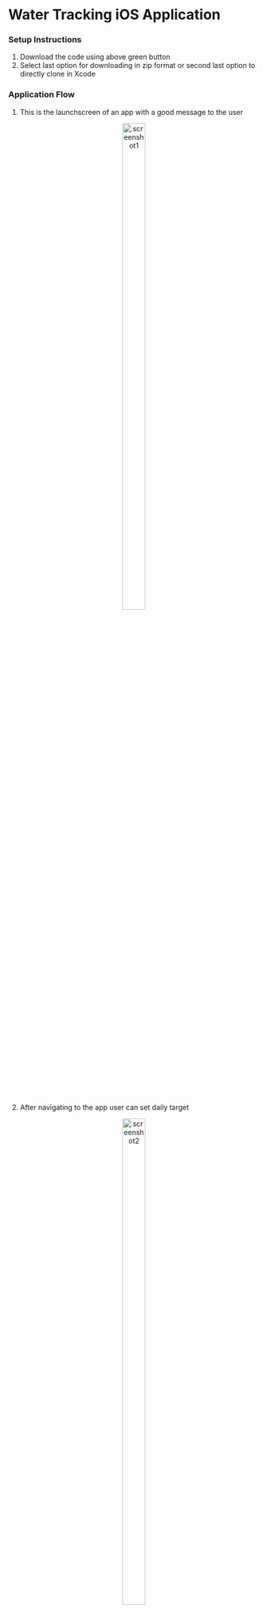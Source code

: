 # Water Tracking iOS Application

### Setup Instructions
1. Download the code using above green button
2. Select last option for downloading in zip format or second last option to directly clone in Xcode


### Application Flow

1. This is the launchscreen of an app with a good message to the user
<p align="center">
<img src= "https://github.com/user-attachments/assets/a1185f8b-f6a1-45d1-8f6d-604bcf7f7195" alt="screenshot1" width="30%" height="50%" />
</p>

2. After navigating to the app user can set daily target 
<p align="center">
<img src="https://github.com/user-attachments/assets/08ca8771-b5ac-4422-985f-96b49bb9e1c9" alt="screenshot2" width="30%" height="50%" />
</p>

3. User can also change the drink mil using drink cup
<p align="center">
  <img src="https://github.com/user-attachments/assets/fef1f9fe-ed0a-4188-8a6a-cbb1d62f0f03" alt="screenshot3" width="30%" height="50%" />
  <img src="https://github.com/user-attachments/assets/42aab85f-2fe6-447b-af8e-05f5c1cfe045" alt="screenshot4" width="30%" height="50%" />
</p>

4. After completing the daily target, user gets pop up which motivates the user 
<p align="center">
<img src="https://github.com/user-attachments/assets/7f16a98b-7f9a-49fd-b7a1-49a2db166008" alt="screenshot5" width="30%" height="50%" />
</p>

5. If user allows for sending notifications, app will daily notify the user to set the target at the start of the day
<p align="center">
  <img src="https://github.com/user-attachments/assets/754ccac7-5401-4759-80ca-0fd37077ac05" alt="screenshot7" width="30%" height="50%" />
</p>



